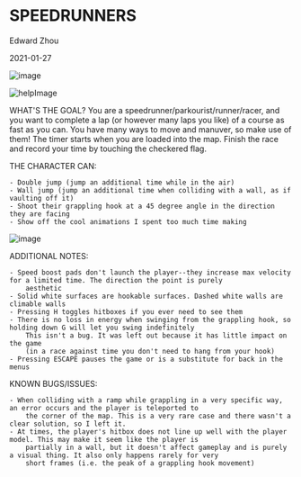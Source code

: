 # SPEEDRUNNERS
Edward Zhou

2021-01-27

![image](https://user-images.githubusercontent.com/73318619/151687229-cac9bf8a-def1-4201-b3c8-d7976ed85177.png)


![helpImage](https://user-images.githubusercontent.com/73318619/151687137-ae8b3ce0-bc25-4e0d-ac41-12bba1476867.png)


WHAT'S THE GOAL?
    You are a speedrunner/parkourist/runner/racer, and you want to complete a lap (or however many laps you like) 
    of a course as fast as you can. You have many ways to move and manuver, so make use of them!
    The timer starts when you are loaded into the map. Finish the race and record your time by touching the checkered flag.

THE CHARACTER CAN:

    - Double jump (jump an additional time while in the air)
    - Wall jump (jump an additional time when colliding with a wall, as if vaulting off it)
    - Shoot their grappling hook at a 45 degree angle in the direction they are facing
    - Show off the cool animations I spent too much time making


![image](https://user-images.githubusercontent.com/73318619/151687252-2e5bce85-bd5b-4789-956e-82cb2123c68f.png)


ADDITIONAL NOTES:

    - Speed boost pads don't launch the player--they increase max velocity for a limited time. The direction the point is purely
        aesthetic
    - Solid white surfaces are hookable surfaces. Dashed white walls are climable walls
    - Pressing H toggles hitboxes if you ever need to see them
    - There is no loss in energy when swinging from the grappling hook, so holding down G will let you swing indefinitely
        This isn't a bug. It was left out because it has little impact on the game 
        (in a race against time you don't need to hang from your hook)
    - Pressing ESCAPE pauses the game or is a substitute for back in the menus

KNOWN BUGS/ISSUES:

    - When colliding with a ramp while grappling in a very specific way, an error occurs and the player is teleported to 
        the corner of the map. This is a very rare case and there wasn't a clear solution, so I left it.
    - At times, the player's hitbox does not line up well with the player model. This may make it seem like the player is
        partially in a wall, but it doesn't affect gameplay and is purely a visual thing. It also only happens rarely for very
        short frames (i.e. the peak of a grappling hook movement)
